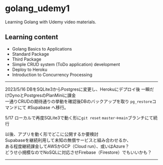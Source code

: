 # golang_udemy1
Learning Golang with Udemy video materials.

## Learning content
- Golang Basics to Applications
- Standard Package
- Third Package
- Simple CRUD system (ToDo application) development
- Deploy to Heroku
- Introduction to Concurrency Processing
---

2023/5/16
DBをSQLite3からPostgresに変更し、Herokuにデプロイ後
一瞬だけDynoとPostgresのPlanMiniに課金<br>
一通りCRUDの期待通りの挙動を確認後DBのバックアップを取り
`pg_restore`コマンドにて #Supabase へ移行。

5/17 ローカルで再度SQLite3で動く形に`git reset`
`master`→`main`ブランチにて続行

以後、アプリを動く形でどこに公開するか要検討<br>
Supabaseを継続利用して未知の無償サービスと組み合わせるか、<br>
ある程度継続課金してAWSかGCP（Cloud run）、或いはAzure？<br>
どうせ小規模なのでNoSQLに対応させFirebase（Firestore）でもいいかも？

---
